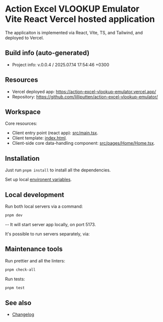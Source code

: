 <!--
 @since 2025.07.08, 14:43
 @changed 2025.07.08, 14:43
-->

# Action Excel VLOOKUP Emulator Vite React Vercel hosted application

The applicaiton is implemented via React, Vite, TS, and Tailwind, and deployed to Vercel.

## Build info (auto-generated)

- Project info: v.0.0.4 / 2025.07.14 17:54:46 +0300

## Resources

- Vercel deployed app: https://action-excel-vlookup-emulator.vercel.app/
- Repository: https://github.com/lilliputten/action-excel-vlookup-emulator/

## Workspace

Core resources:

- Client entry point (react app): [src/main.tsx](src/main.tsx).
- Client template: [index.html](index.html).
- Client-side core data-handling component: [src/pages/Home/Home.tsx](src/pages/Home/Home.tsx).

## Installation

Just run `pnpm install` to install all the dependencies.

Set up local [environent variables](#environent-variables).

## Local development

Run both local servers via a command:

```bash
pnpm dev
```

-- It will start server app locally, on port 5173.

It's possible to run servers separately, via:

## Maintenance tools

Run prettier and all the linters:

```bash
pnpm check-all
```

Run tests:

```bash
pnpm test
```

## See also

- [Changelog](CHANGELOG.md)
